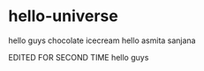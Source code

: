 # hello-universe
hello guys 
chocolate icecream
hello asmita sanjana


EDITED FOR SECOND TIME
hello guys

